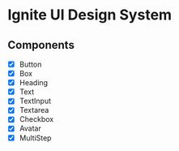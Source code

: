 # Ignite UI Design System

## Components

- [x] Button
- [x] Box
- [x] Heading
- [x] Text
- [x] TextInput
- [x] Textarea
- [x] Checkbox
- [x] Avatar
- [x] MultiStep
